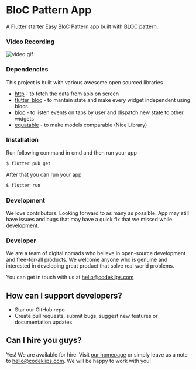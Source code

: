 # BloC Pattern App

A Flutter starter Easy BloC Pattern app built with BLOC pattern.

### Video Recording
![video.gif](http://139.59.4.75/codeklips/banner/aa.gif)
### Dependencies

This project is built with various awesome open sourced libraries

* [http](https://pub.dev/packages/http) -  to fetch the data from apis on screen
* [flutter_bloc](https://pub.dev/packages/flutter_bloc) - to mantain state and make every widget independent using blocs 
* [bloc](https://pub.dev/packages/bloc) - to listen events on taps by user and dispatch new state to other widgets
* [equatable](https://pub.dev/packages/equatable) - to make models comparable (Nice Library) 


### Installation

Run following command in cmd and then run your app

```sh
$ flutter pub get
```
After that you can run your app
```sh
$ flutter run
```

### Development

We love contributors. Looking forward to as many as possible.
App may still have issues and bugs that may have a quick fix that we missed while development.

### Developer

We are a team of digital nomads who believe in open-source development and free-for-all products.
We welcome anyone who is genuine and interested in developing great product that solve real world problems.

You can get in touch with us at hello@codeklips.com

## How can I support developers?
- Star our GitHub repo
- Create pull requests, submit bugs, suggest new features or documentation updates


## Can I hire you guys?
Yes! We are available for hire. Visit [our homepage](https://codeklips.com/) or simply leave us a note to hello@codeklips.com. We will be happy to work with you!